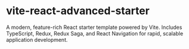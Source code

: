 # vite-react-advanced-starter
A modern, feature-rich React starter template powered by Vite. Includes TypeScript, Redux, Redux Saga, and React Navigation for rapid, scalable application development.
